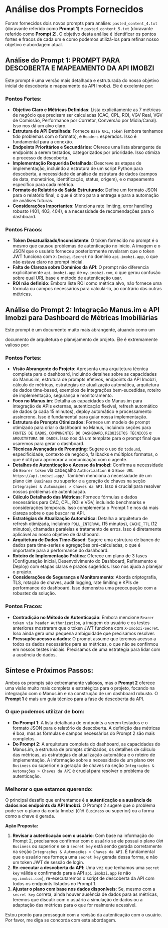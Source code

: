 # Análise dos Prompts Fornecidos

Foram fornecidos dois novos prompts para análise: `pasted_content_4.txt` (doravante referido como **Prompt 1**) e `pasted_content_5.txt` (doravante referido como **Prompt 2**). O objetivo desta análise é identificar os pontos fortes e fracos de cada um e como podemos utilizá-los para refinar nosso objetivo e abordagem atual.

## Análise do Prompt 1: PROMPT PARA DESCOBERTA E MAPEAMENTO DA API IMOBZI

Este prompt é uma versão mais detalhada e estruturada do nosso objetivo inicial de descoberta e mapeamento da API Imobzi. Ele é excelente por:

### Pontos Fortes:

*   **Objetivo Claro e Métricas Definidas**: Lista explicitamente as 7 métricas de negócio que precisam ser calculadas (CAC, CPL, ROI, VGV Real, VGV de Comissão, Performance por Corretor, Conversão por Mídia/Canal). Isso nos dá um alvo claro.
*   **Estrutura de API Detalhada**: Fornece `Base URL`, `Token` (embora tenhamos tido problemas com o formato), e `Headers` esperados. Isso é fundamental para a conexão.
*   **Endpoints Prioritários e Secundários**: Oferece uma lista abrangente de endpoints a serem testados, categorizados por prioridade. Isso otimiza o processo de descoberta.
*   **Implementação Requerida Detalhada**: Descreve as etapas de implementação, incluindo a estrutura de um script Python para descoberta, a necessidade de análise da estrutura de dados (campos de data, monetários, identificação, status, origem), e o mapeamento específico para cada métrica.
*   **Formato de Relatório de Saída Estruturado**: Define um formato JSON para o relatório final, o que é ótimo para a entrega e para a automação de análises futuras.
*   **Considerações Importantes**: Menciona rate limiting, error handling robusto (401, 403, 404), e a necessidade de recomendações para o dashboard.

### Pontos Fracos:

*   **Token Desatualizado/Inconsistente**: O token fornecido no prompt é o mesmo que causou problemas de autenticação no início. A imagem e o JSON que o usuário forneceu posteriormente revelaram que o token JWT funciona com `X-Imobzi-Secret` no domínio `api.imobzi.app`, o que não estava claro no prompt inicial.
*   **Falta de Clareza sobre Domínios da API**: O prompt não diferencia explicitamente `api.imobzi.app` de `my.imobzi.com`, o que gerou confusão sobre qual URL base e método de autenticação usar.
*   **ROI não definido**: Embora liste ROI como métrica alvo, não fornece uma fórmula ou campos necessários para calculá-lo, ao contrário das outras métricas.

## Análise do Prompt 2: Integração Manus.im e API Imobzi para Dashboard de Métricas Imobiliárias

Este prompt é um documento muito mais abrangente, atuando como um 


documento de arquitetura e planejamento de projeto. Ele é extremamente valioso por:

### Pontos Fortes:

*   **Visão Abrangente do Projeto**: Apresenta uma arquitetura técnica completa para o dashboard, incluindo detalhes sobre as capacidades do Manus.im, estrutura de prompts efetivos, endpoints da API Imobzi, cálculo de métricas, estratégias de atualização automática, arquitetura de dados time-based, exemplos de integrações bem-sucedidas, roteiro de implementação, segurança e monitoramento.
*   **Foco no Manus.im**: Detalha as capacidades do Manus.im para integração de APIs externas, autenticação flexível, refresh automático de dados (a cada 15 minutos), deploy automático e processamento assíncrono. Isso é fundamental para guiar nossa implementação.
*   **Estrutura de Prompts Otimizados**: Fornece um modelo de prompt otimizado para criar o dashboard no Manus, incluindo seções para `FONTES DE DADOS`, `COMPONENTES DO DASHBOARD`, `REQUISITOS TÉCNICOS` e `ARQUITETURA DE DADOS`. Isso nos dá um template para o prompt final que usaremos para gerar o dashboard.
*   **Técnicas Avançadas de Prompting**: Sugere o uso de `todo.md`, especificidade, contexto de negócio, fallbacks e múltiplos formatos, o que é útil para aprimorar a comunicação com o agente.
*   **Detalhes de Autenticação e Acesso da Imobzi**: Confirma a necessidade de `Bearer token` via cabeçalho `Authorization` e o `Base URL` `https://api.imobzi.app/`. Também menciona a necessidade de um plano `CRM Business` ou superior e a geração de chaves na seção `Integrações & Automações > Chaves da API`. Isso é crucial para resolver nossos problemas de autenticação.
*   **Cálculo Detalhado das Métricas**: Fornece fórmulas e dados necessários para CAC, CPL, ROI e VGV, incluindo benchmarks e considerações temporais. Isso complementa o Prompt 1 e nos dá mais clareza sobre o que buscar na API.
*   **Estratégias de Atualização Automática**: Detalha a arquitetura de refresh otimizada, incluindo `POLL_INTERVAL` (15 minutos), `CACHE_TTL` (12 minutos), chamadas paralelas e tratamento de erros. Isso é diretamente aplicável ao nosso objetivo de dashboard.
*   **Arquitetura de Dados Time-Based**: Sugere uma estrutura de banco de dados para time-series e agregações pré-calculadas, o que é importante para a performance do dashboard.
*   **Roteiro de Implementação Prática**: Oferece um plano de 3 fases (Configuração Inicial, Desenvolvimento do Dashboard, Refinamento e Deploy) com etapas claras e prazos sugeridos. Isso nos ajuda a planejar o projeto.
*   **Considerações de Segurança e Monitoramento**: Aborda criptografia, TLS, rotação de chaves, audit logging, rate limiting e KPIs de performance do dashboard. Isso demonstra uma preocupação com a robustez da solução.

### Pontos Fracos:

*   **Contradição no Método de Autenticação**: Embora mencione `Bearer token via header Authorization`, a imagem do usuário e os testes anteriores mostraram que o token JWT funciona com `X-Imobzi-Secret`. Isso ainda gera uma pequena ambiguidade que precisamos resolver.
*   **Pressupõe acesso a dados**: O prompt assume que teremos acesso a todos os dados necessários para as métricas, o que não se confirmou em nossos testes iniciais. Precisamos de uma estratégia para lidar com a ausência de dados.

## Síntese e Próximos Passos:

Ambos os prompts são extremamente valiosos, mas o **Prompt 2** oferece uma visão muito mais completa e estratégica para o projeto, focando na integração com o Manus.im e na construção de um dashboard robusto. O **Prompt 1** é mais um guia técnico para a fase de descoberta da API.

### O que podemos utilizar de bom:

*   **Do Prompt 1**: A lista detalhada de endpoints a serem testados e o formato JSON para o relatório de descoberta. A definição das métricas é boa, mas as fórmulas e campos necessários do Prompt 2 são mais completos.
*   **Do Prompt 2**: A arquitetura completa do dashboard, as capacidades do Manus.im, a estrutura de prompts otimizados, os detalhes de cálculo das métricas, as estratégias de atualização automática e o roteiro de implementação. A informação sobre a necessidade de um plano `CRM Business` ou superior e a geração de chaves na seção `Integrações & Automações > Chaves da API` é crucial para resolver o problema de autenticação.

### Melhorar o que estamos querendo:

O principal desafio que enfrentamos é a **autenticação e a ausência de dados nos endpoints da API Imobzi**. O Prompt 2 sugere que o problema pode ser o plano da conta Imobzi (`CRM Business` ou superior) ou a forma como a chave é gerada.

**Ação Proposta:**

1.  **Revisar a autenticação com o usuário**: Com base na informação do Prompt 2, precisamos confirmar com o usuário se ele possui o plano `CRM Business` ou superior e se a `secret key` está sendo gerada corretamente na seção `Integrações & Automações > Chaves da API`. É fundamental que o usuário nos forneça uma `secret key` gerada dessa forma, e não um token JWT de sessão de login.
2.  **Re-executar a descoberta da API**: Uma vez que tenhamos uma `secret key` válida e confirmada para a API `api.imobzi.app` (e não `my.imobzi.com`), re-executaremos o script de descoberta da API com todos os endpoints listados no Prompt 1.
3.  **Ajustar o plano com base nos dados disponíveis**: Se, mesmo com a `secret key` correta, ainda houver ausência de dados para as métricas, teremos que discutir com o usuário a simulação de dados ou a adaptação das métricas para o que for realmente acessível.

Estou pronto para prosseguir com a revisão da autenticação com o usuário. Por favor, me diga se concorda com esta abordagem.

